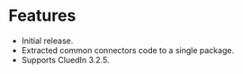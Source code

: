 # Features
- Initial release.
- Extracted common connectors code to a single package.
- Supports CluedIn 3.2.5.
